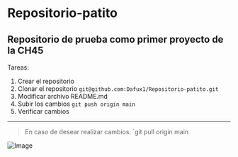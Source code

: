 # Repositorio-patito

## Repositorio de prueba como primer proyecto de la CH45

Tareas:
1. Crear el repositorio
2. Clonar el repositorio
`git@github.com:Dafux1/Repositorio-patito.git`
3. Modificar archivo README.md
4. Subir los cambios
`git push origin main`
5. Verificar cambios

---
> En caso de desear realizar cambios:
`git pull origin main

![Image](https://github.githubassets.com/assets/GitHub-Mark-ea2971cee799.png)